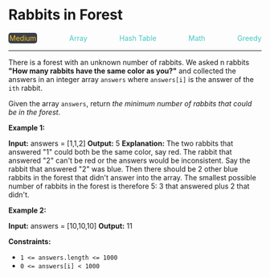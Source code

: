 # Rabbits in Forest

<div style="display: flex; justify-content: space-between; align-items: center">
<div style="color: #fac31d;
padding: 2px; background-color: #3a3f4b; border-radius: 5px;">Medium</div>
<div style="color: #46c6c2">Array</div>
<div style="color: #46c6c2">Hash Table</div>
<div style="color: #46c6c2">Math</div>
<div style="color: #46c6c2">Greedy</div>
</div>

---

There is a forest with an unknown number of rabbits. We asked n rabbits **"How many rabbits have the same color as you?"** and collected the answers in an integer array `answers` where `answers[i]` is the answer of the `ith` rabbit.

Given the array `answers`, return _the minimum number of rabbits that could be in the forest_.

**Example 1:**

**Input:** answers = \[1,1,2\]
**Output:** 5
**Explanation:**
The two rabbits that answered "1" could both be the same color, say red.
The rabbit that answered "2" can't be red or the answers would be inconsistent.
Say the rabbit that answered "2" was blue.
Then there should be 2 other blue rabbits in the forest that didn't answer into the array.
The smallest possible number of rabbits in the forest is therefore 5: 3 that answered plus 2 that didn't.

**Example 2:**

**Input:** answers = \[10,10,10\]
**Output:** 11

**Constraints:**

*   `1 <= answers.length <= 1000`
*   `0 <= answers[i] < 1000`